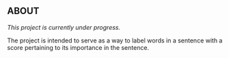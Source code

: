 <h2>ABOUT</h2>

<i>This project is currently under progress.</i>

The project is intended to serve as a way to label words in a sentence with a score pertaining to its importance in the sentence.
